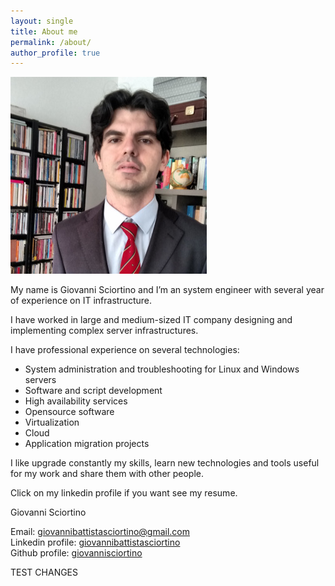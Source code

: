 ```yaml
---
layout: single
title: About me
permalink: /about/
author_profile: true
---
```



![my photo](/assets/about.markdown_img1.jpg)

My name is Giovanni Sciortino and I’m an system engineer with several year of experience on IT infrastructure.

I have worked in large and medium-sized IT company designing and implementing complex server infrastructures.

I have professional experience on several technologies:

- System administration and troubleshooting for Linux and Windows servers
- Software and script development
- High availability services
- Opensource software
- Virtualization
- Cloud
- Application migration projects

I like upgrade constantly my skills, learn new technologies and tools useful for my work and share them with other people.

Click on my linkedin profile if you want see my resume.

Giovanni Sciortino

Email: [giovannibattistasciortino@gmail.com](mailto:giovannibattistasciortino@gmail.com)  
Linkedin profile: [giovannibattistasciortino](https://www.linkedin.com/in/giovannibattistasciortino/)  
Github profile: [giovannisciortino](https://github.com/giovannisciortino/)  

TEST CHANGES
